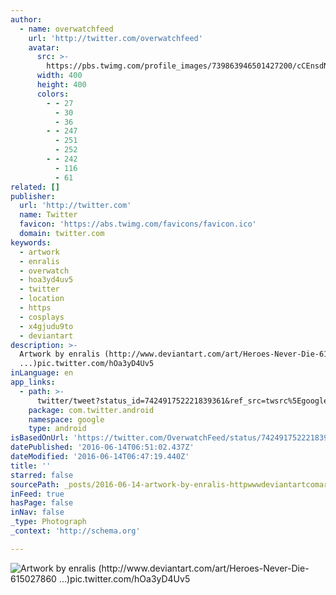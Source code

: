 ```yaml
---
author:
  - name: overwatchfeed
    url: 'http://twitter.com/overwatchfeed'
    avatar:
      src: >-
        https://pbs.twimg.com/profile_images/739863946501427200/cCEnsdNf_400x400.jpg
      width: 400
      height: 400
      colors:
        - - 27
          - 30
          - 36
        - - 247
          - 251
          - 252
        - - 242
          - 116
          - 61
related: []
publisher:
  url: 'http://twitter.com'
  name: Twitter
  favicon: 'https://abs.twimg.com/favicons/favicon.ico'
  domain: twitter.com
keywords:
  - artwork
  - enralis
  - overwatch
  - hoa3yd4uv5
  - twitter
  - location
  - https
  - cosplays
  - x4gjudu9to
  - deviantart
description: >-
  Artwork by enralis (http://www.deviantart.com/art/Heroes-Never-Die-615027860
  ...)pic.twitter.com/hOa3yD4Uv5
inLanguage: en
app_links:
  - path: >-
      twitter/tweet?status_id=742491752221839361&ref_src=twsrc%5Egoogle%7Ctwcamp%5Eandroidseo%7Ctwgr%5Estatus%7Ctwterm%5E742491752221839361
    package: com.twitter.android
    namespace: google
    type: android
isBasedOnUrl: 'https://twitter.com/OverwatchFeed/status/742491752221839361'
datePublished: '2016-06-14T06:51:02.437Z'
dateModified: '2016-06-14T06:47:19.440Z'
title: ''
starred: false
sourcePath: _posts/2016-06-14-artwork-by-enralis-httpwwwdeviantartcomartheroes-nev.md
inFeed: true
hasPage: false
inNav: false
_type: Photograph
_context: 'http://schema.org'

---
```

![Artwork by enralis (http://www.deviantart.com/art/Heroes-Never-Die-615027860 ...)pic.twitter.com/hOa3yD4Uv5](https://pbs.twimg.com/media/Ck3cT_MW0AAjzSd.jpg:large)